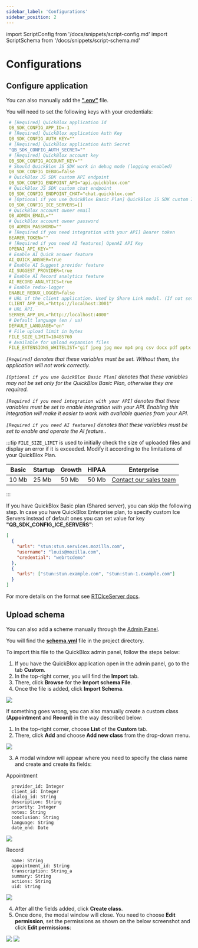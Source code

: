 ```yaml
---
sidebar_label: 'Configurations'
sidebar_position: 2
---
```


import ScriptConfig from '/docs/snippets/script-config.md'
import ScriptSchema from '/docs/snippets/script-schema.md'

# Configurations

## Configure application

<ScriptConfig components={props.components} />

You can also manually add the [**".env"**](https://github.com/QuickBlox/q-consultation/blob/master/.env) file.

You will need to set the following keys with your credentials:

```yaml
 # [Required] QuickBlox application Id
 QB_SDK_CONFIG_APP_ID=-1
 # [Required] QuickBlox application Auth Key
 QB_SDK_CONFIG_AUTH_KEY=""
 # [Required] QuickBlox application Auth Secret
 "QB_SDK_CONFIG_AUTH_SECRET=""
 # [Required] QuickBlox account key
 QB_SDK_CONFIG_ACCOUNT_KEY=""
 # Should QuickBlox JS SDK work in debug mode (logging enabled)
 QB_SDK_CONFIG_DEBUG=false
 # QuickBlox JS SDK custom API endpoint
 QB_SDK_CONFIG_ENDPOINT_API="api.quickblox.com"
 # QuickBlox JS SDK custom chat endpoint
 QB_SDK_CONFIG_ENDPOINT_CHAT="chat.quickblox.com"
 # [Optional if you use QuickBlox Basic Plan] QuickBlox JS SDK custom ICE servers
 QB_SDK_CONFIG_ICE_SERVERS=[]
 # QuickBlox account owner email
 QB_ADMIN_EMAIL=""
 # QuickBlox account owner password
 QB_ADMIN_PASSWORD=""
 # [Required if you need integration with your API] Bearer token
 BEARER_TOKEN=""
 # [Required if you need AI features] OpenAI API Key
 OPENAI_API_KEY=""
 # Enable AI Quick answer feature
 AI_QUICK_ANSWER=true
 # Enable AI Suggest provider feature
 AI_SUGGEST_PROVIDER=true
 # Enable AI Record analytics feature
 AI_RECORD_ANALYTICS=true
 # Enable redux-logger
 ENABLE_REDUX_LOGGER=false
 # URL of the client application. Used by Share Link modal. (If not set, then Share Link will not be displayed in the application)
 CLIENT_APP_URL="https://localhost:3001"
 # URL API.
 SERVER_APP_URL="http://localhost:4000"
 # Default language (en / ua)
 DEFAULT_LANGUAGE="en"
 # File upload limit in bytes
 FILE_SIZE_LIMIT=10485760
 # Available for upload expansion files
 FILE_EXTENSIONS_WHITELIST="gif jpeg jpg mov mp4 png csv docx pdf pptx txt xls xlsx zip webm heic heif"
```

_`[Required]` denotes that these variables must be set. Without them, the application will not work correctly._

_`[Optional if you use QuickBlox Basic Plan]` denotes that these variables may not be set only for the QuickBlox Basic Plan, otherwise they are required._

_`[Required if you need integration with your API]` denotes that these variables must be set to enable integration with your API. Enabling this integration will make it easier to work with available queries from your API._

_`[Required if you need AI features]` denotes that these variables must be set to enable and operate the AI feature.._

:::tip
`FILE_SIZE_LIMIT` is used to initially check the size of uploaded files and display an error if it is exceeded. Modify it according to the limitations of your QuickBlox Plan.

| Basic | Startup | Growth | HIPAA | Enterprise                                                      |
| ----- | ------- | ------ | ----- | --------------------------------------------------------------- |
| 10 Mb | 25 Mb   | 50 Mb  | 50 Mb | [Contact our sales team](https://quickblox.com/enterprise/#get) |

:::

If you have QuickBlox Basic plan (Shared server), you can skip the following step. In case you have QuickBlox Enterprise plan, to specify custom Ice Servers instead of default ones you can set value for key **"QB_SDK_CONFIG_ICE_SERVERS"**:

```json
[
  {
    "urls": "stun:stun.services.mozilla.com",
    "username": "louis@mozilla.com",
    "credential": "webrtcdemo"
  },
  {
    "urls": ["stun:stun.example.com", "stun:stun-1.example.com"]
  }
]
```

For more details on the format see [RTCIceServer docs](https://developer.mozilla.org/en-US/docs/Web/API/RTCIceServer).

## Upload schema

<ScriptSchema components={props.components} />

You can also add a scheme manually through the [Admin Panel](https://admin.quickblox.com).

You will find the [**schema.yml**](https://github.com/QuickBlox/q-consultation/blob/master/schema.yml) file in the project directory.

To import this file to the QuickBlox admin panel, follow the steps below:

1. If you have the QuickBlox application open in the admin panel, go to the tab **Custom**.
2. In the top-right corner, you will find the **Import** tab.
3. There, click **Browse** for the **Import schema File**.
4. Once the file is added, click **Import Schema**.

<Image src='/img/configurations/008.gif'/>

If something goes wrong, you can also manually create a custom class (**Appointment** and **Record**) in the way described below:

1. In the top-right corner, choose **List** of the **Custom** tab.
2. There, click **Add** and choose **Add new class** from the drop-down menu.

<Image src='/img/configurations/009.gif'/>

3. A modal window will appear where you need to specify the class name and create and create its fields:

Appointment

```
  provider_id: Integer
  client_id: Integer
  dialog_id: String
  description: String
  priority: Integer
  notes: String
  conclusion: String
  language: String
  date_end: Date
```

<Image src='/img/configurations/010.gif'/>

Record

```
  name: String
  appointment_id: String
  transcription: String_a
  summary: String
  actions: String
  uid: String
```

<Image src='/img/configurations/011.gif'/>

4. After all the fields added, click **Create class**.
5. Once done, the modal window will close. You need to choose **Edit permission**, set the permissions as shown on the below screenshot and click **Edit permissions**:

<Image src='/img/configurations/permission-appointment.jpg' caption='Appointment'/>

<Image src='/img/configurations/permission-record.jpg' caption='Record'/>
